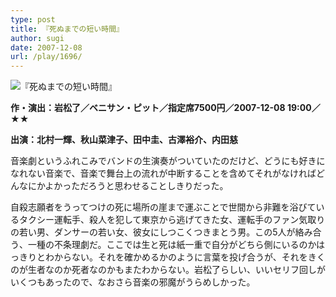 ```yaml
---
type: post
title: 『死ぬまでの短い時間』
author: sugi
date: 2007-12-08
url: /play/1696/
---
```

<img src="/images/play/20071208.jpg" alt="『死ぬまでの短い時間』" class="alignleft" />

**作・演出：岩松了／ベニサン・ピット／指定席7500円／2007-12-08 19:00／★★**

**出演：北村一輝、秋山菜津子、田中圭、古澤裕介、内田慈**

音楽劇というふれこみでバンドの生演奏がついていたのだけど、どうにも好きになれない音楽で、音楽で舞台上の流れが中断することを含めてそれがなければどんなにかよかっただろうと思わせることしきりだった。

自殺志願者をうってつけの死に場所の崖まで運ぶことで世間から非難を浴びているタクシー運転手、殺人を犯して東京から逃げてきた女、運転手のファン気取りの若い男、ダンサーの若い女、彼女にしつこくつきまとう男。この5人が絡み合う、一種の不条理劇だ。ここでは生と死は紙一重で自分がどちら側にいるのかはっきりとわからない。それを確かめるかのように言葉を投げ合うが、それをきくのが生者なのか死者なのかもまたわからない。岩松了らしい、いいセリフ回しがいくつもあったので、なおさら音楽の邪魔がうらめしかった。

